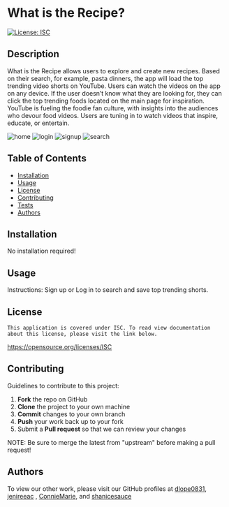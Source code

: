 # What is the Recipe?

[![License: ISC](https://img.shields.io/badge/license-ISC-blue.svg)](#license)

## Description

What is the Recipe allows users to explore and create new recipes. Based on their search, for example, pasta dinners, the app will load the top trending video shorts on YouTube. Users can watch the videos on the app on any device. If the user doesn’t know what they are looking for, they can click the top trending foods located on the main page for inspiration.
YouTube is fueling the foodie fan culture, with insights into the audiences who devour food videos. Users are tuning in to watch videos that inspire, educate, or entertain.

![home](https://user-images.githubusercontent.com/107827563/209002816-83a40e4e-c978-4e20-87ed-5bf542125c44.png)
![login](https://user-images.githubusercontent.com/107827563/209002846-94cb4a3c-7622-46df-9eff-8f40eba7dc45.png)
![signup](https://user-images.githubusercontent.com/107827563/209002859-3b67978a-f288-441c-bf97-f1b2f411d2ad.png)
![search](https://user-images.githubusercontent.com/107827563/209002870-b323805a-7ca0-4fb9-86a9-0580b1d1196f.png)

## Table of Contents

- [Installation](#installation)
- [Usage](#usage)
- [License](#license)
- [Contributing](#contributing)
- [Tests](#tests)
- [Authors](#authors)

## Installation

No installation required!

## Usage

Instructions:
Sign up or Log in to search and save top trending shorts.

## License

    This application is covered under ISC. To read view documentation about this license, please visit the link below.

https://opensource.org/licenses/ISC

## Contributing

Guidelines to contribute to this project:

 1. **Fork** the repo on GitHub
 2. **Clone** the project to your own machine
 3. **Commit** changes to your own branch
 4. **Push** your work back up to your fork
 5. Submit a **Pull request** so that we can review your changes

NOTE: Be sure to merge the latest from "upstream" before making a pull request!

## Authors

To view our other work, please visit our GitHub profiles at
[dlope0831](https://github.com/dlope0831),
[jenireeac](https://github.com/jenireeac) ,
[ConnieMarie](https://www.github.com/ConnieMarie), and
[shanicesauce](https://github.com/shanicesauce)

